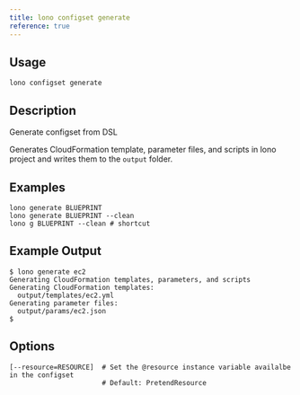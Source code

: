 ```yaml
---
title: lono configset generate
reference: true
---
```


## Usage

    lono configset generate

## Description

Generate configset from DSL

Generates CloudFormation template, parameter files, and scripts in lono project and writes them to the `output` folder.

## Examples

    lono generate BLUEPRINT
    lono generate BLUEPRINT --clean
    lono g BLUEPRINT --clean # shortcut

## Example Output

    $ lono generate ec2
    Generating CloudFormation templates, parameters, and scripts
    Generating CloudFormation templates:
      output/templates/ec2.yml
    Generating parameter files:
      output/params/ec2.json
    $


## Options

```
[--resource=RESOURCE]  # Set the @resource instance variable availalbe in the configset
                       # Default: PretendResource
```

